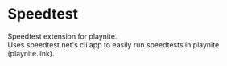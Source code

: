 # Speedtest
Speedtest extension for playnite.  
Uses speedtest.net's cli app to easily run speedtests in playnite (playnite.link).
